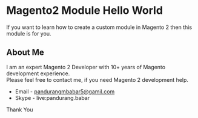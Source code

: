 # Magento2 Module Hello World

If you want to learn how to create a custom module in Magento 2 then this module is for you.

## About Me
I am an expert Magento 2 Developer with 10+ years of Magento development experience.<br>
Please feel free to contact me, if you need Magento 2 development help.
* Email - pandurangmbabar5@gamil.com
* Skype - live:pandurang.babar

Thank You
